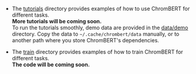 
- The [tutorials](tutorials) directory provides examples of how to use ChromBERT for different tasks.   
**More tutorials will be coming soon.**  
To run the tutorials smoothly, demo data are provided in the [data/demo](../data/demo) directory. Copy the data to `~/.cache/chrombert/data` manually, or to another path where you store ChromBERT's dependencies.

- The [train](train) directory provides examples of how to train ChromBERT for different tasks.   
**The code will be coming soon.**

